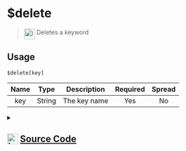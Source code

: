 # $delete
> <img align="top" src="https://upload.wikimedia.org/wikipedia/commons/thumb/e/e4/Infobox_info_icon.svg/160px-Infobox_info_icon.svg.png?20150409153300" alt="image" width="25" height="auto"> Deletes a keyword
## Usage
```
$delete[key]
```
| Name | Type | Description | Required | Spread
| :---: | :---: | :---: | :---: | :---: |
key | String | The key name | Yes | No
<details>
<summary>
    
## <img align="top" src="https://cdn4.iconfinder.com/data/icons/iconsimple-logotypes/512/github-512.png" alt="image" width="25" height="auto">  [Source Code](https://github.com/tryforge/ForgeScript-V2/blob/main/src/native/delete.ts)
    
</summary>
    
```ts
import { ArgType, NativeFunction } from "../structures/@internal/NativeFunction"
import { Return } from "../structures/@internal/Return"

export default new NativeFunction({
    name: "$delete",
    version: "1.0.0",
    description: "Deletes a keyword",
    unwrap: true,
    args: [
        {
            name: "key",
            description: "The key name",
            rest: false,
            type: ArgType.String,
            required: true,
        },
    ],
    brackets: true,
    execute(ctx, [name]) {
        return this.success(ctx.deleteKeyword(name))
    },
})

```
    
</details>